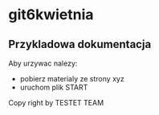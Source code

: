 # git6kwietnia

## Przykladowa dokumentacja 

Aby urzywac nalezy:
* pobierz materialy ze strony xyz
* uruchom plik START


Copy right by TESTET TEAM
